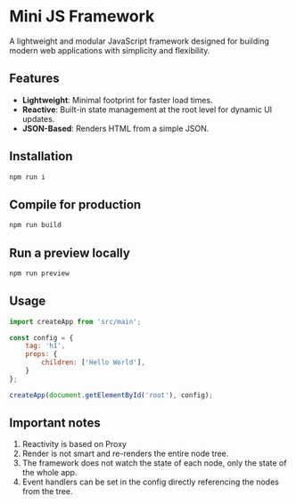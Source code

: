 # Mini JS Framework

A lightweight and modular JavaScript framework designed for building modern web applications with simplicity and flexibility.

## Features

- **Lightweight**: Minimal footprint for faster load times.
- **Reactive**: Built-in state management at the root level for dynamic UI updates.
- **JSON-Based**: Renders HTML from a simple JSON.

## Installation

```bash
npm run i
```

## Compile for production

```bash
npm run build
```

## Run a preview locally

```bash
npm run preview
```

## Usage

```javascript
import createApp from 'src/main';

const config = {
    tag: 'h1',
    props: {
        children: ['Hello World'],
    }
};

createApp(document.getElementById('root'), config);
```

## Important notes
1. Reactivity is based on Proxy
1. Render is not smart and re-renders the entire node tree.
1. The framework does not watch the state of each node, only the state of the whole app.
1. Event handlers can be set in the config directly referencing the nodes from the tree.
